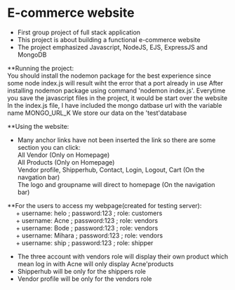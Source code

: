 # E-commerce website
- First group project of full stack application
- This project is about building a functional e-commerce website
- The project emphasized Javascript, NodeJS, EJS, ExpressJS and MongoDB

**Running the project: <br>
You should install the nodemon package for the best experience since some node index.js will result wiht the error that a port already in use
After installing nodemon package using command 'nodemon index.js'. Everytime you save the javascript files in the project, it would be start over the website
In the index.js file, I have included the mongo datbase url with the variable name MONGO_URL_K
We store our data on the 'test'database


**Using the website: <br>
- Many anchor links have not been inserted the link so there are some section you can click: <br>
	All Vendor (Only on Homepage) <br>
	All Products (Only on Homepage) <br>
	Vendor profile, Shipperhub, Contact, Login, Logout, Cart (On the navgation bar) <br>
	The logo and groupname will direct to homepage (On the navigation bar) <br>


**For the users to access my webpage(created for testing server): <br>
&nbsp;&nbsp;&nbsp;&nbsp; + username: helo ; password:123 ; role: customers <br>
&nbsp;&nbsp;&nbsp;&nbsp; + username: Acne ; password:123 ; role: vendors <br>
&nbsp;&nbsp;&nbsp;&nbsp; + username: Bode ; password:123 ; role: vendors <br>
&nbsp;&nbsp;&nbsp;&nbsp; + username: Mihara ; password:123 ; role: vendors <br>
&nbsp;&nbsp;&nbsp;&nbsp; + username: ship ; password:123 ; role: shipper <br>
- The three account with vendors role will display their own product which mean log in with Acne will only display Acne'products <br>
- Shipperhub will be only for the shippers role <br>
- Vendor profile will be only for the vendors role <br>
